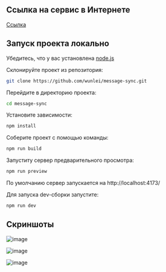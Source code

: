 ## Ссылка на сервис в Интернете

[Ссылка](https://message-sync.netlify.app/)

## Запуск проекта локально

Убедитесь, что у вас установлена [node.js](https://nodejs.org/)

Склонируйте проект из репозитория:

```sh
git clone https://github.com/wunlei/message-sync.git
```

Перейдите в директорию проекта:

```sh
cd message-sync
```

Установите зависимости:

```sh
npm install
```

Соберите проект с помощью команды:

```bash
npm run build
```

Запуститу сервер предварительного просмотра:

```bash
npm run preview
```

По умолчанию сервер запускается на http://localhost:4173/

Для запуска dev-сборки запустите:

```bash
npm run dev
```

## Скриншоты

![image](https://github.com/user-attachments/assets/912c1a1c-2b8b-465b-a613-1ef88b70dd4b)

![image](https://github.com/user-attachments/assets/6536faa2-ddd8-45c8-8f52-b0c70eb2debd)

![image](https://github.com/user-attachments/assets/743f4966-b54f-4d99-b621-018fa7411fd5)
